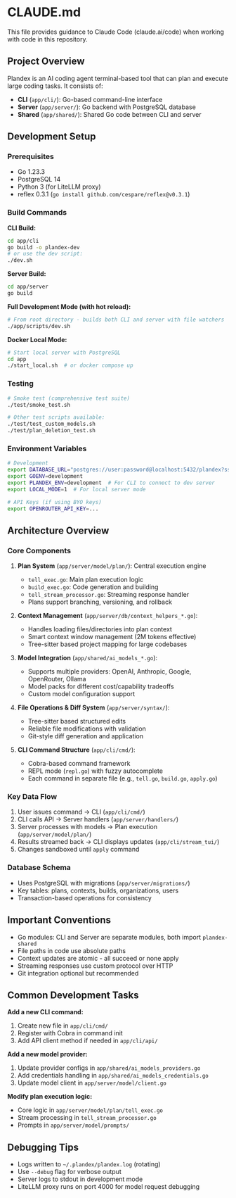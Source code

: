 # CLAUDE.md

This file provides guidance to Claude Code (claude.ai/code) when working with code in this repository.

## Project Overview

Plandex is an AI coding agent terminal-based tool that can plan and execute large coding tasks. It consists of:
- **CLI** (`app/cli/`): Go-based command-line interface
- **Server** (`app/server/`): Go backend with PostgreSQL database
- **Shared** (`app/shared/`): Shared Go code between CLI and server

## Development Setup

### Prerequisites
- Go 1.23.3
- PostgreSQL 14
- Python 3 (for LiteLLM proxy)
- reflex 0.3.1 (`go install github.com/cespare/reflex@v0.3.1`)

### Build Commands

**CLI Build:**
```bash
cd app/cli
go build -o plandex-dev
# or use the dev script:
./dev.sh
```

**Server Build:**
```bash
cd app/server
go build
```

**Full Development Mode (with hot reload):**
```bash
# From root directory - builds both CLI and server with file watchers
./app/scripts/dev.sh
```

**Docker Local Mode:**
```bash
# Start local server with PostgreSQL
cd app
./start_local.sh  # or docker compose up
```

### Testing
```bash
# Smoke test (comprehensive test suite)
./test/smoke_test.sh

# Other test scripts available:
./test/test_custom_models.sh
./test/plan_deletion_test.sh
```

### Environment Variables
```bash
# Development
export DATABASE_URL="postgres://user:password@localhost:5432/plandex?sslmode=disable"
export GOENV=development
export PLANDEX_ENV=development  # For CLI to connect to dev server
export LOCAL_MODE=1  # For local server mode

# API Keys (if using BYO keys)
export OPENROUTER_API_KEY=...
```

## Architecture Overview

### Core Components

1. **Plan System** (`app/server/model/plan/`): Central execution engine
   - `tell_exec.go`: Main plan execution logic
   - `build_exec.go`: Code generation and building
   - `tell_stream_processor.go`: Streaming response handler
   - Plans support branching, versioning, and rollback

2. **Context Management** (`app/server/db/context_helpers_*.go`): 
   - Handles loading files/directories into plan context
   - Smart context window management (2M tokens effective)
   - Tree-sitter based project mapping for large codebases

3. **Model Integration** (`app/shared/ai_models_*.go`):
   - Supports multiple providers: OpenAI, Anthropic, Google, OpenRouter, Ollama
   - Model packs for different cost/capability tradeoffs
   - Custom model configuration support

4. **File Operations & Diff System** (`app/server/syntax/`):
   - Tree-sitter based structured edits
   - Reliable file modifications with validation
   - Git-style diff generation and application

5. **CLI Command Structure** (`app/cli/cmd/`):
   - Cobra-based command framework
   - REPL mode (`repl.go`) with fuzzy autocomplete
   - Each command in separate file (e.g., `tell.go`, `build.go`, `apply.go`)

### Key Data Flow

1. User issues command → CLI (`app/cli/cmd/`)
2. CLI calls API → Server handlers (`app/server/handlers/`)
3. Server processes with models → Plan execution (`app/server/model/plan/`)
4. Results streamed back → CLI displays updates (`app/cli/stream_tui/`)
5. Changes sandboxed until `apply` command

### Database Schema
- Uses PostgreSQL with migrations (`app/server/migrations/`)
- Key tables: plans, contexts, builds, organizations, users
- Transaction-based operations for consistency

## Important Conventions

- Go modules: CLI and Server are separate modules, both import `plandex-shared`
- File paths in code use absolute paths
- Context updates are atomic - all succeed or none apply
- Streaming responses use custom protocol over HTTP
- Git integration optional but recommended

## Common Development Tasks

**Add a new CLI command:**
1. Create new file in `app/cli/cmd/`
2. Register with Cobra in command init
3. Add API client method if needed in `app/cli/api/`

**Add a new model provider:**
1. Update provider configs in `app/shared/ai_models_providers.go`
2. Add credentials handling in `app/shared/ai_models_credentials.go`
3. Update model client in `app/server/model/client.go`

**Modify plan execution logic:**
- Core logic in `app/server/model/plan/tell_exec.go`
- Stream processing in `tell_stream_processor.go`
- Prompts in `app/server/model/prompts/`

## Debugging Tips

- Logs written to `~/.plandex/plandex.log` (rotating)
- Use `--debug` flag for verbose output
- Server logs to stdout in development mode
- LiteLLM proxy runs on port 4000 for model request debugging